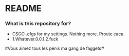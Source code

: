# README #

### What is this repository for? ###

* CSGO .cfgs for my settings. Nothing more. Proute caca.
* 1.Whatever.0.0.1.2.fuck


#Vous aimez tous les pénis ma gang de faggets#